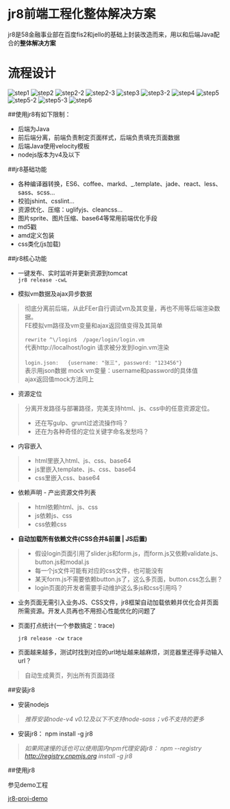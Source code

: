 # jr8前端工程化整体解决方案
jr8是58金融事业部在百度fis2和jello的基础上封装改造而来，用以和后端Java配合的**整体解决方案**


# 流程设计
![step1](https://raw.githubusercontent.com/jiajianrong/MarkdownPhotos/master/node-steps/step1.png)
![step2](https://raw.githubusercontent.com/jiajianrong/MarkdownPhotos/master/node-steps/step2.png)
![step2-2](https://raw.githubusercontent.com/jiajianrong/MarkdownPhotos/master/node-steps/step2-2.png)
![step2-3](https://raw.githubusercontent.com/jiajianrong/MarkdownPhotos/master/node-steps/step2-3.png)
![step3](https://raw.githubusercontent.com/jiajianrong/MarkdownPhotos/master/node-steps/step3.png)
![step3-2](https://raw.githubusercontent.com/jiajianrong/MarkdownPhotos/master/node-steps/step3-2.png)
![step4](https://raw.githubusercontent.com/jiajianrong/MarkdownPhotos/master/node-steps/step4.png)
![step5](https://raw.githubusercontent.com/jiajianrong/MarkdownPhotos/master/node-steps/step5.png)
![step5-2](https://raw.githubusercontent.com/jiajianrong/MarkdownPhotos/master/node-steps/step5-2.png)
![step5-3](https://raw.githubusercontent.com/jiajianrong/MarkdownPhotos/master/node-steps/step5-3.png)
![step6](https://raw.githubusercontent.com/jiajianrong/MarkdownPhotos/master/node-steps/step6.png)


##使用jr8有如下限制：
- 后端为Java
- 前后端分离，前端负责制定页面样式，后端负责填充页面数据
- 后端Java使用velocity模板
- nodejs版本为v4及以下


##jr8基础功能
- 各种编译器转换，ES6、coffee、markd、_.template、jade、react、less、sass、scss...
- 校验jshint、csslint...
- 资源优化、压缩：uglifyjs、cleancss...
- 图片sprite、图片压缩、base64等常用前端优化手段
- md5戳
- amd定义包装
- css类化(js加载)


##jr8核心功能
- 一键发布、实时监听并更新资源到tomcat
 <br />`jr8 release -cwL`


- 模拟vm数据及ajax异步数据
> 彻底分离前后端，从此FEer自行调试vm及其变量，再也不用等后端渲染数据。
> <br />FE模拟vm路径及vm变量和ajax返回值变得及其简单
> <br />
> <br />`rewrite ^\/login$  /page/login/login.vm`
> <br />代表http://localhost/login 请求被分发到login.vm渲染
> <br />
> <br />`login.json:   {username: "张三", password: "123456"}`
> <br />表示用json数据 mock vm变量：username和password的具体值
> <br />ajax返回值mock方法同上


- 资源定位
> 分离开发路径与部署路径，完美支持html、js、css中的任意资源定位。
> 
> - 还在写gulp、grunt过滤流操作吗？
> - 还在为各种奇怪的定位关键字命名发愁吗？


- 内容嵌入
> - html里嵌入html、js、css、base64
> - js里嵌入template、js、css、base64
> - css里嵌入css、base64


- 依赖声明 - 产出资源文件列表
> - html依赖html、js、css
> - js依赖js、css
> - css依赖css


- **自动加载所有依赖文件(CSS合并&前置 | JS后置)**

> - 假设login页面引用了slider.js和form.js，而form.js又依赖validate.js、button.js和modal.js
> - 每一个js文件可能有对应的css文件，也可能没有
> - 某天form.js不需要依赖button.js了，这么多页面，button.css怎么删？
> - login页面的开发者需要手动维护这么多js和css引用吗？
 
- 业务页面无需引入业务JS、CSS文件，jr8框架自动加载依赖并优化合并页面所需资源。开发人员再也不用担心性能优化的问题了


- 页面打点统计(一个参数搞定：trace)

  `jr8 release -cw trace`

- 页面越来越多，测试时找到对应的url地址越来越麻烦，浏览器里还得手动输入url？
> 自动生成黄页，列出所有页面路径


##安装jr8

- 安装nodejs
> *推荐安装node-v4*
> *v0.12及以下不支持node-sass；v6不支持的更多*

- 安装jr8：  npm install -g jr8
> *如果网速慢的话也可以使用国内npm代理安装jr8：  npm --registry http://registry.cnpmjs.org install -g  jr8*


##使用jr8

参见demo工程

[jr8-proj-demo](https://github.com/jiajianrong/jr8-proj-demo)









